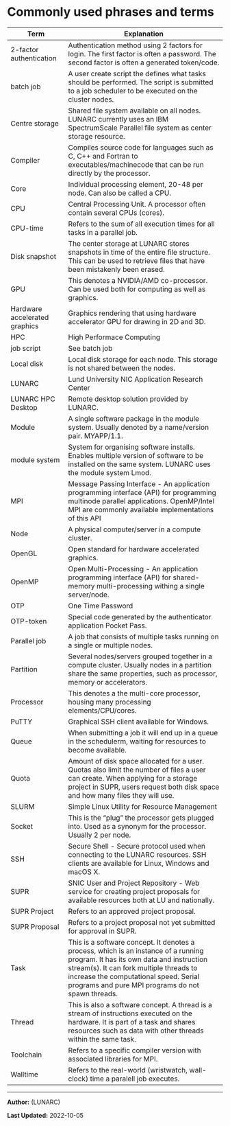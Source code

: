 # Commonly used phrases and terms

| **Term** | **Explanation** |
|----------|-----------------|
| 2-factor authentication | Authentication method using 2 factors for login. The first factor is often a password. The second factor is often a generated token/code. |
| batch job | A user create script the defines what tasks should be performed. The script is submitted to a job scheduler to be executed on the cluster nodes. |
| Centre storage | Shared file system available on all nodes. LUNARC currently uses an IBM SpectrumScale Parallel file system as center storage resource. |
| Compiler | Compiles source code for languages such as C, C++ and Fortran to executables/machinecode that can be run directly by the processor. |
| Core | Individual processing element, 20-48 per node. Can also be called a CPU. |
| CPU | Central Processing Unit. A processor often contain several CPUs (cores). |
| CPU-time | Refers to the sum of all execution times for all tasks in a parallel job. |
| Disk snapshot | The center storage at LUNARC stores snapshots in time of the entire file structure. This can be used to retrieve files that have been mistakenly been erased. |
| GPU | This denotes a NVIDIA/AMD co-processor. Can be used both for computing as well as graphics. | 
| Hardware accelerated graphics | Graphics rendering that using hardware accelerator GPU for drawing in 2D and 3D.  |
| HPC | High Performace Computing |
| job script | See batch job |
| Local disk | Local disk storage for each node. This storage is not shared between the nodes. |
| LUNARC | Lund University NIC Application Research Center |
| LUNARC HPC Desktop  | Remote desktop solution provided by LUNARC. |
| Module | A single software package in the module system. Usually denoted by a name/version pair. MYAPP/1.1. |
| module system | System for organising software installs. Enables multiple version of software to be installed on the same system. LUNARC uses the module system Lmod. |
| MPI | Message Passing Interface - An application programming interface (API) for programming multinode parallel applications. OpenMP/Intel MPI are commonly available implementations of this API |
| Node | A physical computer/server in a compute cluster. |
| OpenGL | Open standard for hardware accelerated graphics. |
| OpenMP | Open Multi-Processing - An application programming interface (API) for shared-memory multi-processing withing a single server/node. |
| OTP | One Time Password |
| OTP-token | Special code generated by the authenticator application Pocket Pass. |
| Parallel job | A job that consists of multiple tasks running on a single or multiple nodes. |
| Partition | Several nodes/servers grouped together in a compute cluster. Usually nodes in a partition share the same properties, such as processor, memory or accelerators. |
| Processor | This denotes a the multi-core processor, housing many processing elements/CPU/cores. |
| PuTTY | Graphical SSH client available for Windows. |
| Queue | When submitting a job it will end up in a queue in the schedulerm, waiting for resources to become available. |
| Quota | Amount of disk space allocated for a user. Quotas also limit the number of files a user can create. When applying for a storage project in SUPR, users request both disk space and how many files they will use. |
| SLURM | Simple Linux Utility for Resource Management |
| Socket | This is the “plug” the processor gets plugged into. Used as a synonym for the processor. Usually 2 per node. |
| SSH | Secure Shell - Secure protocol used when connecting to the LUNARC resources. SSH clients are available for Linux, Windows and macOS X. |
| SUPR | SNIC User and Project Repository - Web service for creating project proposals for available resources both at LU and nationally. |
| SUPR Project | Refers to an approved project proposal. |
| SUPR Proposal | Refers to a project proposal not yet submitted for approval in SUPR. |
| Task | This is a software concept. It denotes a process, which is an instance of a running program.  It has its own data and instruction stream(s).  It can fork multiple threads to increase the computational speed.  Serial programs and pure MPI programs do not spawn threads. |
| Thread | This is also a software concept.  A thread is a stream of instructions executed on the hardware.  It is part of a task and shares resources such as  data with other threads within the same task. |
| Toolchain | Refers to a specific compiler version with associated libraries for MPI. |
| Walltime | Refers to the real-world (wristwatch, wall-clock) time a paralell job executes.  |

---

**Author:**
(LUNARC)

**Last Updated:**
2022-10-05